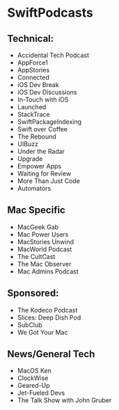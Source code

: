 # SwiftPodcasts

## Technical:
- Accidental Tech Podcast
- AppForce1
- AppStories
- Connected
- iOS Dev Break
- iOS Dev Discussions
- In-Touch with iOS
- Launched
- StackTrace
- SwiftPackageIndexing
- Swift over Coffee
- The Rebound
- UIBuzz
- Under the Radar
- Upgrade
- Empower Apps
- Waiting for Review
- More Than Just Code
- Automators

## Mac Specific
- MacGeek Gab
- Mac Power Users
- MacStories Unwind
- MacWorld Podcast
- The CultCast
- The Mac Observer
- Mac Admins Podcast

## Sponsored:
- The Kodeco Podcast
- Slices: Deep Dish Pod
- SubClub 
- We Got Your Mac

## News/General Tech
- MacOS Ken
- ClockWise
- Geared-Up
- Jet-Fueled Devs
- The Talk Show with John Gruber
